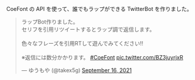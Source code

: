 CoeFont の API を使って、誰でもラップができる TwitterBot を作りました。

<blockquote class="twitter-tweet"><p lang="ja" dir="ltr">ラップBot作りました。<br>セリフを引用リツイートするとラップ調で返信します。<br><br>色々なフレーズを引用RTして遊んでみてください!!<br><br>※返信には数分かかります。 <a href="https://twitter.com/hashtag/CoeFont?src=hash&amp;ref_src=twsrc%5Etfw">#CoeFont</a> <a href="https://t.co/BZ3juyrjxR">pic.twitter.com/BZ3juyrjxR</a></p>&mdash; ゆうもや (@takex5g) <a href="https://twitter.com/takex5g/status/1438440691202330624?ref_src=twsrc%5Etfw">September 16, 2021</a></blockquote> <script async src="https://platform.twitter.com/widgets.js" charset="utf-8"></script>
